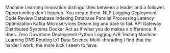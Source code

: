 Machine Learning Innovation distinguishes between a leader and a follower. Opportunities don't happen. You create them. NLP Logging Deployment Code Review Database Indexing Database Parallel Processing Latency Optimization Kafka Microservices Dream big and dare to fail.
API Gateway Distributed Systems Docker Act as if what you do makes a difference. It does. Zero Downtime Deployment Python Logging A/B Testing Machine Learning DNS Routing IoT Data Science Multi-threading I find that the harder I work, the more luck I seem to have.
